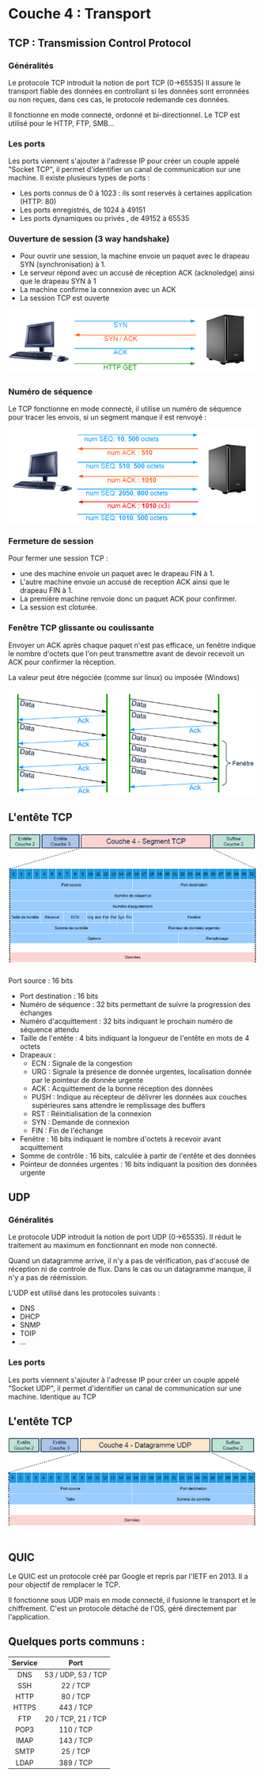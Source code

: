 # Couche 4 : Transport

## TCP : Transmission Control Protocol

### Généralités
Le protocole TCP introduit la notion de port TCP (0->65535)
Il assure le transport fiable des données en controllant si les données sont erronnées ou non reçues, dans ces cas, le protocole redemande ces données.

Il fonctionne en mode connecté, ordonné et bi-directionnel.
Le TCP est utilisé pour le HTTP, FTP, SMB...

### Les ports
Les ports viennent s'ajouter à l'adresse IP pour créer un couple appelé "Socket TCP", il permet d'identifier un canal de communication sur une machine.
Il existe plusieurs types de ports :
  - Les ports connus de 0 à 1023 : ils sont reservés à certaines application (HTTP: 80)
  - Les ports enregistrés, de 1024 à 49151
  - Les ports dynamiques ou privés , de 49152 à 65535 

### Ouverture de session (3 way handshake)
- Pour ouvrir une session, la machine envoie un paquet avec le drapeau SYN (synchronisation) à 1.
- Le serveur répond avec un accusé de réception ACK (acknoledge) ainsi que le drapeau SYN à 1
- La machine confirme la connexion avec un ACK 
- La session TCP est ouverte
 
![Ouverture de session TCP](../images/3wayhandshake.png)

### Numéro de séquence
Le TCP fonctionne en mode connecté, il utilise un numéro de séquence pour tracer les envois, si un segment manque il est renvoyé :

![Sequence TCP](../images/sequencetcp.png)

### Fermeture de session 
Pour fermer une session TCP :
- une des machine envoie un paquet avec le drapeau FIN à 1.
- L'autre machine envoie un accusé de reception ACK ainsi que le drapeau FIN à 1.
- La première machine renvoie donc un paquet ACK pour confirmer.
- La session est cloturée.

### Fenêtre TCP glissante ou coulissante
Envoyer un ACK après chaque paquet n'est pas efficace, un fenêtre indique le nombre d'octets que l'on peut transmettre avant de devoir recevoit un ACK pour confirmer la réception.

La valeur peut être négociée (comme sur linux) ou imposée (Windows)

![Fenêtre TCP](../images/fenetre_tcp.png)


## L'entête TCP
![Entête-TCP](../images/entete_tcp.png)

Port source : 16 bits
- Port destination : 16 bits
- Numéro de séquence : 32 bits permettant de suivre la progression des
échanges
- Numéro d'acquittement : 32 bits indiquant le prochain numéro de
séquence attendu
- Taille de l'entête : 4 bits indiquant la longueur de l'entête en mots de 4 octets
- Drapeaux :
  - ECN : Signale de la congestion
  - URG : Signale la présence de donnée urgentes, localisation donnée par le pointeur de donnée urgente
  - ACK : Acquittement de la bonne réception des données
  - PUSH : Indique au récepteur de délivrer les données aux couches supérieures sans attendre le remplissage des buffers
  - RST : Réinitialisation de la connexion
  - SYN : Demande de connexion
  - FIN : Fin de l'échange
-  Fenêtre : 16 bits indiquant le nombre d'octets à recevoir avant acquittement
- Somme de contrôle : 16 bits, calculée à partir de l'entête et des données
- Pointeur de données urgentes : 16 bits indiquant la position des données urgente

## UDP
### Généralités
Le protocole UDP introduit la notion de port UDP (0->65535).
Il réduit le traitement au maximum en fonctionnant en mode non connecté. 

Quand un datagramme arrive, il n'y a pas de vérification, pas d'accusé de réception ni de controle de flux. 
Dans le cas ou un datagramme manque, il n'y a pas de réémission.

L'UDP est utilisé dans les protocoles suivants :
- DNS
- DHCP
- SNMP
- TOIP
- ...

  
### Les ports
Les ports viennent s'ajouter à l'adresse IP pour créer un couple appelé "Socket UDP", il permet d'identifier un canal de communication sur une machine.
Identique au TCP

## L'entête TCP
![Entête-UDP](../images/entete_udp.png)

## QUIC
Le QUIC est un protocole créé par Google et repris par l'IETF en 2013. Il a pour objectif de remplacer le TCP.

Il fonctionne sous UDP mais en mode connecté, il fusionne le transport et le chiffrement. C'est un protocole détaché de l'OS, géré directement par l'application.


## Quelques ports communs : 
| Service | Port               |
|:-------:|:------------------:|
| DNS     | 53 / UDP, 53 / TCP |
| SSH     | 22 / TCP           |
| HTTP    | 80 / TCP           |
| HTTPS   | 443 / TCP          |
| FTP     | 20 / TCP, 21 / TCP |
| POP3    | 110 / TCP          |
| IMAP    | 143 / TCP          |
| SMTP    | 25 / TCP           |
| LDAP    | 389 / TCP          |
